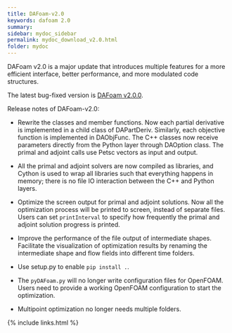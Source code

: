 ```yaml
---
title: DAFoam-v2.0
keywords: dafoam 2.0
summary: 
sidebar: mydoc_sidebar
permalink: mydoc_download_v2.0.html
folder: mydoc
---
```


DAFoam v2.0 is a major update that introduces multiple features for a more efficient interface, better performance, and more modulated code structures. 

The latest bug-fixed version is [DAFoam v2.0.0](https://github.com/mdolab/dafoam/archive/v2.0.0.tar.gz).

Release notes of DAFoam-v2.0:

- Rewrite the classes and member functions. Now each partial derivative is implemented in a child class of DAPartDeriv. Similarly, each objective function is implemented in DAObjFunc. The C++ classes now receive parameters directly from the Python layer through DAOption class. The primal and adjoint calls use Petsc vectors as input and output.

- All the primal and adjoint solvers are now compiled as libraries, and Cython is used to wrap all libraries such that everything happens in memory; there is no file IO interaction between the C++ and Python layers. 

- Optimize the screen output for primal and adjoint solutions. Now all the optimization process will be printed to screen, instead of separate files. Users can set `printInterval` to specify how frequently the primal and adjoint solution progress is printed. 

- Improve the performance of the file output of intermediate shapes. Facilitate the visualization of optimization results by renaming the intermediate shape and flow fields into different time folders.

- Use setup.py to enable `pip install .`.

- The `pyDAFoam.py` will no longer write configuration files for OpenFOAM. Users need to provide a working OpenFOAM configuration to start the optimization.

- Multipoint optimization no longer needs multiple folders.

{% include links.html %}
